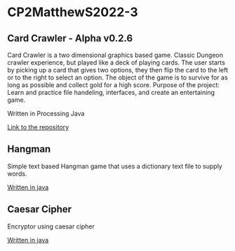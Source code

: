 # CP2MatthewS2022-3

## Card Crawler - Alpha v0.2.6

Card Crawler is a two dimensional graphics based game. Classic Dungeon crawler experience, but played like a deck of playing cards. The user starts by picking up a card that gives two options, they then flip the card to the left or to the right to select an option. The object of the game is to survive for as long as possible and collect gold for a high score. Purpose of the project: Learn and practice file handeling, interfaces, and create an entertaining game.

Written in Processing Java

[Link to the repository](https://github.com/Who-Am-Idk/SkylineProgramming4 "Card Crawler")

## Hangman

Simple text based Hangman game that uses a dictionary text file to supply words.

[Written in java](https://github.com/Who-Am-Idk/CP2MatthewS2022-3/tree/gh-pages/src/hangman)

## Caesar Cipher

Encryptor using caesar cipher

[Written in java](https://github.com/Who-Am-Idk/CP2MatthewS2022-3/tree/gh-pages/src/cipher)
